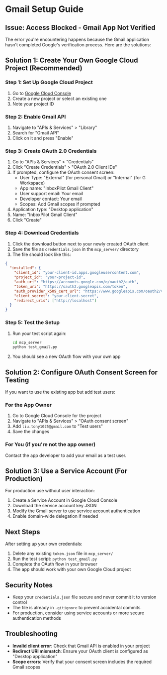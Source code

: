 # Gmail Setup Guide

## Issue: Access Blocked - Gmail App Not Verified

The error you're encountering happens because the Gmail application hasn't completed Google's verification process. Here are the solutions:

## Solution 1: Create Your Own Google Cloud Project (Recommended)

### Step 1: Set Up Google Cloud Project
1. Go to [Google Cloud Console](https://console.cloud.google.com/)
2. Create a new project or select an existing one
3. Note your project ID

### Step 2: Enable Gmail API
1. Navigate to "APIs & Services" > "Library"
2. Search for "Gmail API" 
3. Click on it and press "Enable"

### Step 3: Create OAuth 2.0 Credentials
1. Go to "APIs & Services" > "Credentials"
2. Click "Create Credentials" > "OAuth 2.0 Client IDs"
3. If prompted, configure the OAuth consent screen:
   - User Type: "External" (for personal Gmail) or "Internal" (for G Workspace)
   - App name: "InboxPilot Gmail Client"
   - User support email: Your email
   - Developer contact: Your email
   - Scopes: Add Gmail scopes if prompted
4. Application type: "Desktop application"
5. Name: "InboxPilot Gmail Client"
6. Click "Create"

### Step 4: Download Credentials
1. Click the download button next to your newly created OAuth client
2. Save the file as `credentials.json` in the `mcp_server/` directory
3. The file should look like this:

```json
{
  "installed": {
    "client_id": "your-client-id.apps.googleusercontent.com",
    "project_id": "your-project-id",
    "auth_uri": "https://accounts.google.com/o/oauth2/auth",
    "token_uri": "https://oauth2.googleapis.com/token",
    "auth_provider_x509_cert_url": "https://www.googleapis.com/oauth2/v1/certs",
    "client_secret": "your-client-secret",
    "redirect_uris": ["http://localhost"]
  }
}
```

### Step 5: Test the Setup
1. Run your test script again:
   ```bash
   cd mcp_server
   python test_gmail.py
   ```
2. You should see a new OAuth flow with your own app

## Solution 2: Configure OAuth Consent Screen for Testing

If you want to use the existing app but add test users:

### For the App Owner
1. Go to Google Cloud Console for the project
2. Navigate to "APIs & Services" > "OAuth consent screen"
3. Add `liu.tony1025@gmail.com` to "Test users"
4. Save the changes

### For You (if you're not the app owner)
Contact the app developer to add your email as a test user.

## Solution 3: Use a Service Account (For Production)

For production use without user interaction:

1. Create a Service Account in Google Cloud Console
2. Download the service account key JSON
3. Modify the Gmail server to use service account authentication
4. Enable domain-wide delegation if needed

## Next Steps

After setting up your own credentials:

1. Delete any existing `token.json` file in `mcp_server/`
2. Run the test script: `python test_gmail.py`
3. Complete the OAuth flow in your browser
4. The app should work with your own Google Cloud project

## Security Notes

- Keep your `credentials.json` file secure and never commit it to version control
- The file is already in `.gitignore` to prevent accidental commits
- For production, consider using service accounts or more secure authentication methods

## Troubleshooting

- **Invalid client error**: Check that Gmail API is enabled in your project
- **Redirect URI mismatch**: Ensure your OAuth client is configured as "Desktop application"
- **Scope errors**: Verify that your consent screen includes the required Gmail scopes 